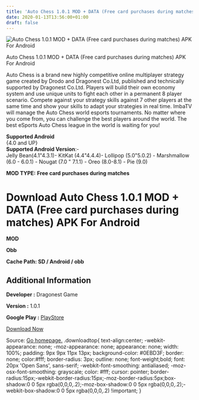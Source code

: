 ```yaml
---
title: 'Auto Chess 1.0.1 MOD + DATA (Free card purchases during matches) APK For Android'
date: 2020-01-13T13:56:00+01:00
draft: false
---
```


![Auto Chess 1.0.1 MOD + DATA (Free card purchases during matches) APK For Android](https://i0.wp.com/apkhome.net/wp-content/uploads/2020/01/Auto-Chess-1.0.1-MOD-DATA-Free-card-purchases-during-matches.png "Auto Chess 1.0.1 MOD + DATA (Free card purchases during matches) APK For Android")

  

Auto Chess 1.0.1 MOD + DATA (Free card purchases during matches) APK For Android

Auto Chess is a brand new highly competitive online multiplayer strategy game created by Drodo and Dragonest Co.Ltd, published and technically supported by Dragonest Co.Ltd. Players will build their own economy system and use unique units to fight each other in a permanent 8 player scenario. Compete against your strategy skills against 7 other players at the same time and show your skills to adapt your strategies in real time. ImbaTV will manage the Auto Chess world esports tournaments. No matter where you come from, you can challenge the best players around the world. The best eSports Auto Chess league in the world is waiting for you!

**Supported Android**  
{4.0 and UP}  
**Supported Android Version**:-  
Jelly Bean(4.1"4.3.1)- KitKat (4.4"4.4.4)- Lollipop (5.0"5.0.2) - Marshmallow (6.0 - 6.0.1) - Nougat (7.0 " 7.1.1) - Oreo (8.0-8.1) - Pie (9.0)

**MOD TYPE:** **Free card purchases during matches**

Download Auto Chess 1.0.1 MOD + DATA (Free card purchases during matches) APK For Android
=========================================================================================

**MOD**

**Obb**

**Cache Path: SD / Android / obb**

Additional Information
----------------------

**Developer :** Dragonest Game

**Version :** 1.0.1

**Google Play :** [PlayStore](https://play.google.com/store/apps/details?id=com.dragonest.autochess.google)

  

[Download Now](https://store4app.co/post/auto-chess-1-0-1-mod-data-free-card-purchases-during-matches-apk-for-android_1578919880)

  
Source: [Go homepage.](https://store4app.co/post/auto-chess-1-0-1-mod-data-free-card-purchases-during-matches-apk-for-android_1578919880) .downloadtop{ text-align:center; -webkit-appearance: none; -moz-appearance: none; appearance: none; width: 100%; padding: 9px 9px 11px 13px; background-color: #0EBD3F; border: none; color:#fff; border-radius: 3px; outline: none; font-weight;bold; font: 20px 'Open Sans', sans-serif; -webkit-font-smoothing: antialiased; -moz-osx-font-smoothing: grayscale; color: #fff; cursor: pointer; border-radius:15px;-webkit-border-radius:15px;-moz-border-radius:5px;box-shadow:0 0 5px rgba(0,0,0,.2);-moz-box-shadow:0 0 5px rgba(0,0,0,.2);-webkit-box-shadow:0 0 5px rgba(0,0,0,.2) !important; }
